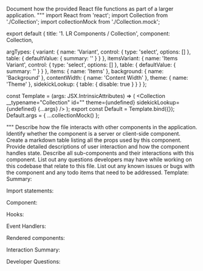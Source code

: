 Document how the provided React file functions as part of a larger application.
"""
import React from 'react';
import Collection from './Collection';
import collectionMock from './Collection.mock';

export default {
  title: '1. LR Components / Collection',
  component: Collection,

  argTypes: {
    variant: {
      name: 'Variant',
      control: {
        type: 'select',
        options: []
      },
      table: {
        defaultValue: { summary: '' }
      }
    },
    itemsVariant: {
      name: 'Items Variant',
      control: {
        type: 'select',
        options: []
      },
      table: {
        defaultValue: { summary: '' }
      }
    },
    items: { name: 'Items' },
    background: { name: 'Background' },
    contentWidth: { name: 'Content Width' },
    theme: { name: 'Theme' },
    sidekickLookup: { table: { disable: true } }
  }
};

const Template = (args: JSX.IntrinsicAttributes) => (
  <Collection __typename="Collection" id="" theme={undefined} sidekickLookup={undefined} {...args} />
);
export const Default = Template.bind({});
Default.args = { ...collectionMock() };

"""
Describe how the file interacts with other components in the application.
Identify whether the component is a server or client-side component.
Create a markdown table listing all the props used by this component.
Provide detailed descriptions of user interaction and how the component handles state.
Describe all sub-components and their interactions with this component.
List out any questions developers may have while working on this codebase that relate to this file.
List out any known issues or bugs with the component and any todo items that need to be addressed.
Template:
Summary:
<brief overview of the file and all its major components>

Import statements:
<describe the imports and dependencies>

Component:
<Summary of component>

Hooks:
<list of hooks with descriptions>

Event Handlers:
<list of Event Handlers with descriptions>

Rendered components:
<list of Rendered components with descriptions>

Interaction Summary:
<a summary of how the file could interact with the rest of the application>

Developer Questions:
<a list of questions Developers working with this component may have the following questions when debugging>